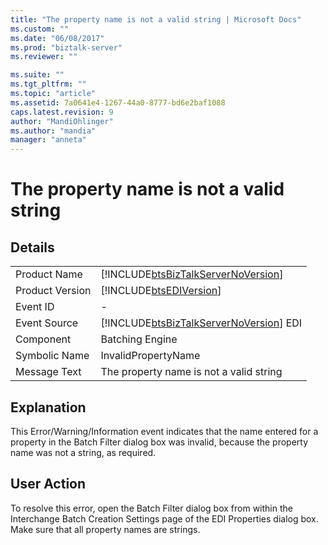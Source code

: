 ```yaml
---
title: "The property name is not a valid string | Microsoft Docs"
ms.custom: ""
ms.date: "06/08/2017"
ms.prod: "biztalk-server"
ms.reviewer: ""

ms.suite: ""
ms.tgt_pltfrm: ""
ms.topic: "article"
ms.assetid: 7a0641e4-1267-44a0-8777-bd6e2baf1088
caps.latest.revision: 9
author: "MandiOhlinger"
ms.author: "mandia"
manager: "anneta"
---
```

# The property name is not a valid string
## Details  
  
|                 |                                                                                        |
|-----------------|----------------------------------------------------------------------------------------|
|  Product Name   |   [!INCLUDE[btsBizTalkServerNoVersion](../includes/btsbiztalkservernoversion-md.md)]   |
| Product Version |               [!INCLUDE[btsEDIVersion](../includes/btsediversion-md.md)]               |
|    Event ID     |                                           -                                            |
|  Event Source   | [!INCLUDE[btsBizTalkServerNoVersion](../includes/btsbiztalkservernoversion-md.md)] EDI |
|    Component    |                                    Batching Engine                                     |
|  Symbolic Name  |                                  InvalidPropertyName                                   |
|  Message Text   |                        The property name is not a valid string                         |
  
## Explanation  
 This Error/Warning/Information event indicates that the name entered for a property in the Batch Filter dialog box was invalid, because the property name was not a string, as required.  
  
## User Action  
 To resolve this error, open the Batch Filter dialog box from within the Interchange Batch Creation Settings page of the EDI Properties dialog box. Make sure that all property names are strings.